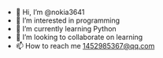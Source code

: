- 👋 Hi, I’m @nokia3641
- 👀 I’m interested in programming
- 🌱 I’m currently learning Python
- 💞️ I’m looking to collaborate on learning
- 📫 How to reach me 1452985367@qq.com

<!---
nokia3641/nokia3641 is a ✨ special ✨ repository because its `README.md` (this file) appears on your GitHub profile.
You can click the Preview link to take a look at your changes.
--->
